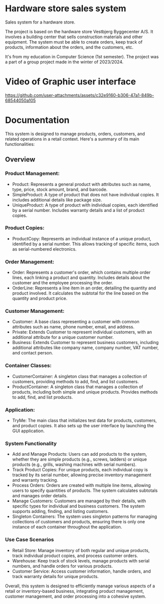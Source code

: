 # Hardware store sales system
Sales system for a hardware store.

The project is based on the hardware store Vestbjerg Byggecenter A/S. It involves a building center that sells construction materials and other equipment. The system must be able to create orders, keep track of products, information about the orders, and the customers, etc.

It's from my education in Computer Science (1st semester). The project was a part of a group project made in the winter of 2023/2024.

# Video of Graphic user interface
https://github.com/user-attachments/assets/c32e9160-b306-47a1-849b-68544050a105

# Documentation
This system is designed to manage products, orders, customers, and related operations in a retail context. Here's a summary of its main functionalities:

## Overview
### Product Management:
- Product: Represents a general product with attributes such as name, type, price, stock amount, brand, and barcode.
- SimpleProduct: A type of product that does not have individual copies. It includes additional details like package size.
- UniqueProduct: A type of product with individual copies, each identified by a serial number. Includes warranty details and a list of product copies.

### Product Copies:
- ProductCopy: Represents an individual instance of a unique product, identified by a serial number. This allows tracking of specific items, such as serial-numbered electronics.

### Order Management:
- Order: Represents a customer's order, which contains multiple order lines, each linking a product and quantity. Includes details about the customer and the employee processing the order.
- OrderLine: Represents a line item in an order, detailing the quantity and product involved. It calculates the subtotal for the line based on the quantity and product price.

### Customer Management:
- Customer: A base class representing a customer with common attributes such as name, phone number, email, and address.
- Private: Extends Customer to represent individual customers, with an additional attribute for a unique customer number.
- Business: Extends Customer to represent business customers, including additional attributes like company name, company number, VAT number, and contact person.

### Container Classes:
- CustomerContainer: A singleton class that manages a collection of customers, providing methods to add, find, and list customers.
- ProductContainer: A singleton class that manages a collection of products, including both simple and unique products. Provides methods to add, find, and list products.

### Application:
- TryMe: The main class that initializes test data for products, customers, and product copies. It also sets up the user interface by launching the GUI application.

### System Functionality
- Add and Manage Products: Users can add products to the system, whether they are simple products (e.g., screws, ladders) or unique products (e.g., grills, washing machines with serial numbers).
- Track Product Copies: For unique products, each individual copy is tracked by its serial number, allowing precise inventory management and warranty tracking.
- Process Orders: Orders are created with multiple line items, allowing users to specify quantities of products. The system calculates subtotals and manages order details.
- Manage Customers: Customers are managed by their details, with specific types for individual and business customers. The system supports adding, finding, and listing customers.
- Singleton Containers: The system uses singleton patterns for managing collections of customers and products, ensuring there is only one instance of each container throughout the application.

### Use Case Scenarios
- Retail Store: Manage inventory of both regular and unique products, track individual product copies, and process customer orders.
- Warehouse: Keep track of stock levels, manage products with serial numbers, and handle orders for various products.
- Customer Service: Access customer information, handle orders, and track warranty details for unique products.

Overall, this system is designed to efficiently manage various aspects of a retail or inventory-based business, integrating product management, customer management, and order processing into a cohesive system.
